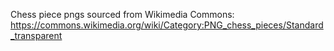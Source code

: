 Chess piece pngs sourced from Wikimedia Commons: https://commons.wikimedia.org/wiki/Category:PNG_chess_pieces/Standard_transparent
